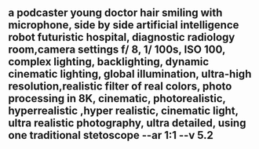 
 
 ## a podcaster young doctor hair smiling with microphone, side by side artificial intelligence robot futuristic hospital, diagnostic radiology room,camera settings f/ 8, 1/ 100s, ISO 100, complex lighting, backlighting, dynamic cinematic lighting, global illumination, ultra-high resolution,realistic filter of real colors, photo processing in 8K, cinematic, photorealistic, hyperrealistic ,hyper realistic, cinematic light, ultra realistic photography, ultra detailed, using one traditional stetoscope --ar 1:1 --v 5.2
